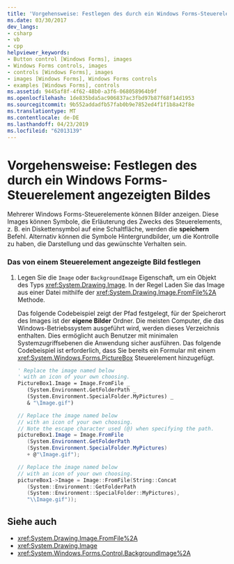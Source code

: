 ```yaml
---
title: 'Vorgehensweise: Festlegen des durch ein Windows Forms-Steuerelement angezeigten Bildes'
ms.date: 03/30/2017
dev_langs:
- csharp
- vb
- cpp
helpviewer_keywords:
- Button control [Windows Forms], images
- Windows Forms controls, images
- controls [Windows Forms], images
- images [Windows Forms], Windows Forms controls
- examples [Windows Forms], controls
ms.assetid: 9445af8f-4f62-48b0-a3f6-068058964b9f
ms.openlocfilehash: 1de835bda5ac906837ac3fbd97b87f68f14d1953
ms.sourcegitcommit: 9b552addadfb57fab0b9e7852ed4f1f1b8a42f8e
ms.translationtype: MT
ms.contentlocale: de-DE
ms.lasthandoff: 04/23/2019
ms.locfileid: "62013139"
---
```

# <a name="how-to-set-the-image-displayed-by-a-windows-forms-control"></a>Vorgehensweise: Festlegen des durch ein Windows Forms-Steuerelement angezeigten Bildes
Mehrerer Windows Forms-Steuerelemente können Bilder anzeigen. Diese Images können Symbole, die Erläuterung des Zwecks des Steuerelements, z. B. ein Diskettensymbol auf eine Schaltfläche, werden die **speichern** Befehl. Alternativ können die Symbole Hintergrundbilder, um die Kontrolle zu haben, die Darstellung und das gewünschte Verhalten sein.  
  
### <a name="to-set-the-image-displayed-by-a-control"></a>Das von einem Steuerelement angezeigte Bild festlegen  
  
1. Legen Sie die `Image` oder `BackgroundImage` Eigenschaft, um ein Objekt des Typs <xref:System.Drawing.Image>. In der Regel Laden Sie das Image aus einer Datei mithilfe der <xref:System.Drawing.Image.FromFile%2A> Methode.  
  
     Das folgende Codebeispiel zeigt der Pfad festgelegt, für der Speicherort des Images ist der **eigene Bilder** Ordner. Die meisten Computer, die das Windows-Betriebssystem ausgeführt wird, werden dieses Verzeichnis enthalten. Dies ermöglicht auch Benutzer mit minimalen Systemzugriffsebenen die Anwendung sicher ausführen. Das folgende Codebeispiel ist erforderlich, dass Sie bereits ein Formular mit einem <xref:System.Windows.Forms.PictureBox> Steuerelement hinzugefügt.  
  
    ```vb  
    ' Replace the image named below  
    ' with an icon of your own choosing.  
    PictureBox1.Image = Image.FromFile _  
       (System.Environment.GetFolderPath _  
       (System.Environment.SpecialFolder.MyPictures) _  
       & "\Image.gif")  
    ```  
  
    ```csharp  
    // Replace the image named below  
    // with an icon of your own choosing.  
    // Note the escape character used (@) when specifying the path.  
    pictureBox1.Image = Image.FromFile  
       (System.Environment.GetFolderPath  
       (System.Environment.SpecialFolder.MyPictures)  
       + @"\Image.gif");  
    ```  
  
    ```cpp  
    // Replace the image named below  
    // with an icon of your own choosing.  
    pictureBox1->Image = Image::FromFile(String::Concat  
       (System::Environment::GetFolderPath  
       (System::Environment::SpecialFolder::MyPictures),  
       "\\Image.gif"));  
    ```  
  
## <a name="see-also"></a>Siehe auch

- <xref:System.Drawing.Image.FromFile%2A>
- <xref:System.Drawing.Image>
- <xref:System.Windows.Forms.Control.BackgroundImage%2A>
